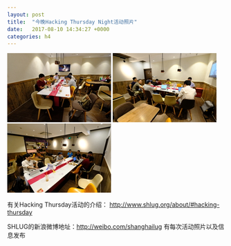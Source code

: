 ```yaml
---
layout: post
title:  "今晚Hacking Thursday Night活动照片"
date:   2017-08-10 14:34:27 +0000
categories: h4
---
```


[<img src='https://raw.githubusercontent.com/shanghailug/res2017/master/h810.h4/h810_1947_0800+08.240x160.jpg'>](https://raw.githubusercontent.com/shanghailug/res2017/master/h810.h4/h810_1947_0800+08.JPG)
[<img src='https://raw.githubusercontent.com/shanghailug/res2017/master/h810.h4/h810_2013_2700+08.240x160.jpg'>](https://raw.githubusercontent.com/shanghailug/res2017/master/h810.h4/h810_2013_2700+08.JPG)
[<img src='https://raw.githubusercontent.com/shanghailug/res2017/master/h810.h4/h810_2106_2000+08.240x160.jpg'>](https://raw.githubusercontent.com/shanghailug/res2017/master/h810.h4/h810_2106_2000+08.JPG)

有关Hacking Thursday活动的介绍：
http://www.shlug.org/about/#hacking-thursday

SHLUG的新浪微博地址：http://weibo.com/shanghailug 有每次活动照片以及信息发布


